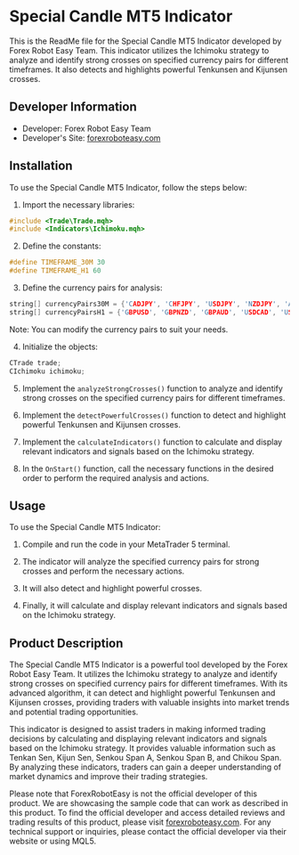 # Special Candle MT5 Indicator

This is the ReadMe file for the Special Candle MT5 Indicator developed by Forex Robot Easy Team. This indicator utilizes the Ichimoku strategy to analyze and identify strong crosses on specified currency pairs for different timeframes. It also detects and highlights powerful Tenkunsen and Kijunsen crosses.

## Developer Information
- Developer: Forex Robot Easy Team
- Developer's Site: [forexroboteasy.com](https://forexroboteasy.com)

## Installation
To use the Special Candle MT5 Indicator, follow the steps below:

1. Import the necessary libraries:
```cpp
#include <Trade\Trade.mqh>
#include <Indicators\Ichimoku.mqh>
```

2. Define the constants:
```cpp
#define TIMEFRAME_30M 30
#define TIMEFRAME_H1 60
```

3. Define the currency pairs for analysis:
```cpp
string[] currencyPairs30M = {'CADJPY', 'CHFJPY', 'USDJPY', 'NZDJPY', 'AUDJPY', 'EURUSD', 'EURGBP'};
string[] currencyPairsH1 = {'GBPUSD', 'GBPNZD', 'GBPAUD', 'USDCAD', 'USDCHF', 'USDJPY', 'EURAUD'};
```
Note: You can modify the currency pairs to suit your needs.

4. Initialize the objects:
```cpp
CTrade trade;
CIchimoku ichimoku;
```

5. Implement the `analyzeStrongCrosses()` function to analyze and identify strong crosses on the specified currency pairs for different timeframes.

6. Implement the `detectPowerfulCrosses()` function to detect and highlight powerful Tenkunsen and Kijunsen crosses.

7. Implement the `calculateIndicators()` function to calculate and display relevant indicators and signals based on the Ichimoku strategy.

8. In the `OnStart()` function, call the necessary functions in the desired order to perform the required analysis and actions.

## Usage
To use the Special Candle MT5 Indicator:

1. Compile and run the code in your MetaTrader 5 terminal.

2. The indicator will analyze the specified currency pairs for strong crosses and perform the necessary actions.

3. It will also detect and highlight powerful crosses.

4. Finally, it will calculate and display relevant indicators and signals based on the Ichimoku strategy.

## Product Description
The Special Candle MT5 Indicator is a powerful tool developed by the Forex Robot Easy Team. It utilizes the Ichimoku strategy to analyze and identify strong crosses on specified currency pairs for different timeframes. With its advanced algorithm, it can detect and highlight powerful Tenkunsen and Kijunsen crosses, providing traders with valuable insights into market trends and potential trading opportunities.

This indicator is designed to assist traders in making informed trading decisions by calculating and displaying relevant indicators and signals based on the Ichimoku strategy. It provides valuable information such as Tenkan Sen, Kijun Sen, Senkou Span A, Senkou Span B, and Chikou Span. By analyzing these indicators, traders can gain a deeper understanding of market dynamics and improve their trading strategies.

Please note that ForexRobotEasy is not the official developer of this product. We are showcasing the sample code that can work as described in this product. To find the official developer and access detailed reviews and trading results of this product, please visit [forexroboteasy.com](https://forexroboteasy.com/forex-robot-review/special-candle-mt5-review-top-forex-indicator-with-ichimoku-strategy/). For any technical support or inquiries, please contact the official developer via their website or using MQL5.
